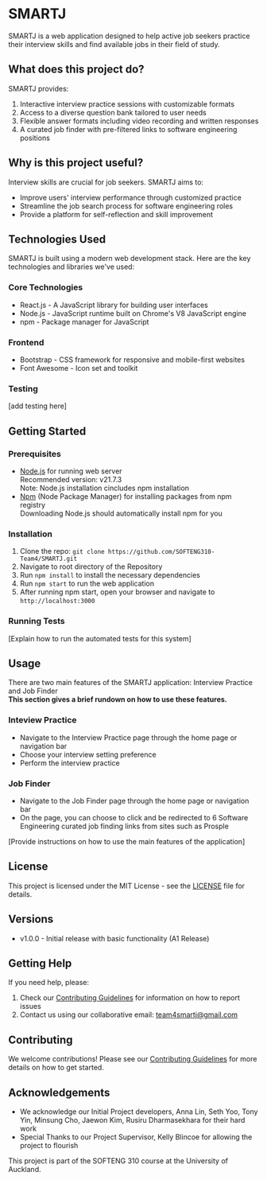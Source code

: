 # SMARTJ

SMARTJ is a web application designed to help active job seekers practice their interview skills and find available jobs in their field of study.

## What does this project do?

SMARTJ provides:

1. Interactive interview practice sessions with customizable formats
2. Access to a diverse question bank tailored to user needs
3. Flexible answer formats including video recording and written responses
4. A curated job finder with pre-filtered links to software engineering positions

## Why is this project useful?

Interview skills are crucial for job seekers. SMARTJ aims to:

- Improve users' interview performance through customized practice
- Streamline the job search process for software engineering roles
- Provide a platform for self-reflection and skill improvement

## Technologies Used

SMARTJ is built using a modern web development stack. Here are the key technologies and libraries we've used:

### Core Technologies

- React.js - A JavaScript library for building user interfaces
- Node.js - JavaScript runtime built on Chrome's V8 JavaScript engine
- npm - Package manager for JavaScript

### Frontend

- Bootstrap - CSS framework for responsive and mobile-first websites
- Font Awesome - Icon set and toolkit

### Testing

[add testing here]

## Getting Started

### Prerequisites

- [Node.js](https://nodejs.org/en/download/prebuilt-installer) for running web server <br /> Recommended version: v21.7.3 <br />
  Note: Node.js installation cincludes npm installation
- [Npm](https://docs.npmjs.com/downloading-and-installing-node-js-and-npm) (Node Package Manager) for installing packages from npm registry<br />
  Downloading Node.js should automatically install npm for you

### Installation

1. Clone the repo: `git clone https://github.com/SOFTENG310-Team4/SMARTJ.git`
2. Navigate to root directory of the Repository
3. Run `npm install` to install the necessary dependencies
4. Run `npm start` to run the web application
5. After running npm start, open your browser and navigate to `http://localhost:3000`

### Running Tests

[Explain how to run the automated tests for this system]

## Usage

There are two main features of the SMARTJ application: Interview Practice and Job Finder<br />
**This section gives a brief rundown on how to use these features.**

### Inteview Practice

- Navigate to the Interview Practice page through the home page or navigation bar
- Choose your interview setting preference
- Perform the interview practice

### Job Finder

- Navigate to the Job Finder page through the home page or navigation bar
- On the page, you can choose to click and be redirected to 6 Software Engineering curated job finding links from sites such as Prosple

[Provide instructions on how to use the main features of the application]

## License

This project is licensed under the MIT License - see the [LICENSE](LICENSE.md) file for details.

## Versions

- v1.0.0 - Initial release with basic functionality (A1 Release)

## Getting Help

If you need help, please:

1. Check our [Contributing Guidelines](CONTRIBUTING.md) for information on how to report issues
2. Contact us using our collaborative email: team4smartj@gmail.com

## Contributing

We welcome contributions! Please see our [Contributing Guidelines](CONTRIBUTING.md) for more details on how to get started.

## Acknowledgements

- We acknowledge our Initial Project developers, Anna Lin, Seth Yoo, Tony Yin, Minsung Cho, Jaewon Kim, Rusiru Dharmasekhara for their hard work
- Special Thanks to our Project Supervisor, Kelly Blincoe for allowing the project to flourish

This project is part of the SOFTENG 310 course at the University of Auckland.
